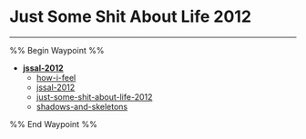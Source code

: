 # Just Some Shit About Life 2012

---

%% Begin Waypoint %%
- **[jssal-2012](../../../../..//Blog/chapters/just-some-shit-about-life/jssal-2012/jssal-2012.md)**
	- [how-i-feel](how-i-feel.md)
	- [jssal-2012](../../../../..//Blog/chapters/just-some-shit-about-life/jssal-2012/jssal-2012.md)
	- [just-some-shit-about-life-2012](just-some-shit-about-life-2012.md)
	- [shadows-and-skeletons](shadows-and-skeletons.md)

%% End Waypoint %%
